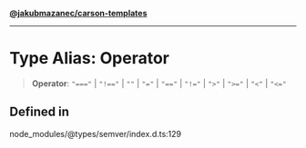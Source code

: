 [**@jakubmazanec/carson-templates**](../../../README.md)

---

# Type Alias: Operator

> **Operator**: `"==="` \| `"!=="` \| `""` \| `"="` \| `"=="` \| `"!="` \| `">"` \| `">="` \| `"<"`
> \| `"<="`

## Defined in

node_modules/@types/semver/index.d.ts:129
